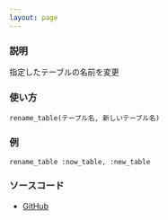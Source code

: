 ```yaml
---
layout: page
---
```


### 説明

指定したテーブルの名前を変更

### 使い方

    rename_table(テーブル名, 新しいテーブル名)

### 例

    rename_table :now_table, :new_table

### ソースコード

- [GitHub](https://github.com/rails/rails/blob/984c3ef2775781d47efa9f541ce570daa2434a80/activerecord/lib/active_record/connection_adapters/abstract/schema_statements.rb#L501)
